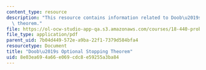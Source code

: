 ```yaml
---
content_type: resource
description: "This resource contains information related to Doob\u2019s Optional Stopping\
  \ theorem."
file: https://ol-ocw-studio-app-qa.s3.amazonaws.com/courses/18-440-probability-and-random-variables-spring-2014/8e03ea694a66e069cdc8e59255a3ba84_MIT18_440S14_mrtingalenote.pdf
file_type: application/pdf
parent_uid: 7b04d449-572e-a9ba-22f1-7379d584bfa4
resourcetype: Document
title: "Doob\u2019s Optional Stopping Theorem"
uid: 8e03ea69-4a66-e069-cdc8-e59255a3ba84
---
```

